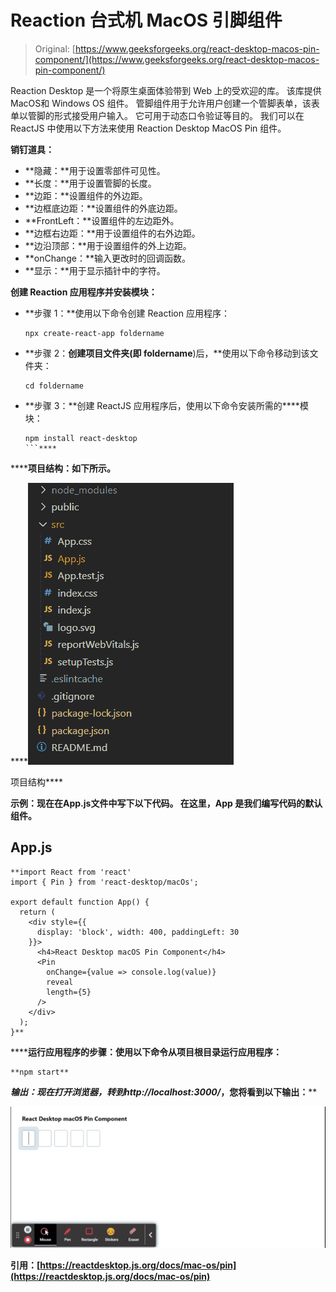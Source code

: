 # Reaction 台式机 MacOS 引脚组件

> Original: [https://www.geeksforgeeks.org/react-desktop-macos-pin-component/](https://www.geeksforgeeks.org/react-desktop-macos-pin-component/)

Reaction Desktop 是一个将原生桌面体验带到 Web 上的受欢迎的库。 该库提供MacOS和 Windows OS 组件。 管脚组件用于允许用户创建一个管脚表单，该表单以管脚的形式接受用户输入。 它可用于动态口令验证等目的。 我们可以在 ReactJS 中使用以下方法来使用 Reaction Desktop MacOS Pin 组件。

**销钉道具：**

*   **隐藏：**用于设置零部件可见性。
*   **长度：**用于设置管脚的长度。
*   **边距：**设置组件的外边距。
*   **边框底边距：**设置组件的外底边距。
*   **FrontLeft：**设置组件的左边距外。
*   **边框右边距：**用于设置组件的右外边距。
*   **边沿顶部：**用于设置组件的外上边距。
*   **onChange：**输入更改时的回调函数。
*   **显示：**用于显示插针中的字符。

**创建 Reaction 应用程序并安装模块：**

*   **步骤 1：**使用以下命令创建 Reaction 应用程序：

    ```
    npx create-react-app foldername
    ```

*   **步骤 2：**创建项目文件夹(即 foldername**)后，**使用以下命令移动到该文件夹：

    ```
    cd foldername
    ```

*   **步骤 3：**创建 ReactJS 应用程序后，使用以下命令安装所需的****模块：

    ```
    npm install react-desktop
    ```**** 

******项目结构：**如下所示。****

****![](img/f04ae0d8b722a9fff0bd9bd138b29c23.png)

项目结构**** 

******示例：**现在在**App.js**文件中写下以下代码。 在这里，App 是我们编写代码的默认组件。****

## ****App.js****

```
**import React from 'react'
import { Pin } from 'react-desktop/macOs';

export default function App() {
  return (
    <div style={{
      display: 'block', width: 400, paddingLeft: 30
    }}>
      <h4>React Desktop macOS Pin Component</h4>
      <Pin
        onChange={value => console.log(value)}
        reveal
        length={5}
      />
    </div>
  );
}**
```

******运行应用程序的步骤：**使用以下命令从项目根目录运行应用程序：****

```
**npm start**
```

******输出：**现在打开浏览器，转到***http://localhost:3000/***，您将看到以下输出：****

****![](img/32fcca1b1183fb09fc8944fa46b55036.png)****

******引用：**[https://reactdesktop.js.org/docs/mac-os/pin](https://reactdesktop.js.org/docs/mac-os/pin)****